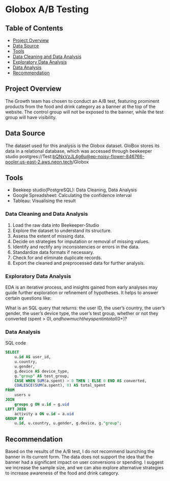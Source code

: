 # Globox A/B Testing

## Table of Contents
- [Project Overview](#project-overview)
- [Data Source](#data-source)
- [Tools](#tools)
- [Data Cleaning and Data Analysis](#data-cleaning-and-data-analysis)
- [Exploratory Data Analysis](#exploratory-data-analysis)
- [Data Analysis](#data-analysis)
- [Recommendation](#recommendation)

## Project Overview
The Growth team has chosen to conduct an A/B test, featuring prominent products from the food and drink category as a banner at the top of the website. The control group will not be exposed to the banner, while the test group will have visibility.

## Data Source
The dataset used for this analysis is the Globox dataset. GloBox stores its data in a relational database, which was accessed through beekeeper studio
postgres://Test:bQNxVzJL4g6u@ep-noisy-flower-846766-pooler.us-east-2.aws.neon.tech/Globox

## Tools
- Beekeep studio(PostgreSQL): Data Cleaning, Data Analysis
- Google Spreadsheet: Calculating the confidence interval
- Tableau: Visualising the result

### Data Cleaning and Data Analysis
1. Load the raw data into Beekeeper-Studio
2. Explore the dataset to understand its structure.
3. Assess the extent of missing data.
4. Decide on strategies for imputation or removal of missing values.
5. Identify and rectify any inconsistencies or errors in the data.
6. Standardize data formats if necessary.
7. Check for and eliminate duplicate records.
8. Export the cleaned and preprocessed data for further analysis.

### Exploratory Data Analysis
EDA is an iterative process, and insights gained from early analyses may guide further exploration or refinement of hypotheses. It helps to answer certain questions like:

What is an SQL query that returns: the user ID, the user’s country, the user’s gender, the user’s device type, the user’s test group, whether or not they converted (spent > $0), and how much they spent in total ($0+)? 

### Data Analysis
SQL code
```sql
SELECT 
    u.id AS user_id,
    u.country,
    u.gender,
    g.device AS device_type,
    g."group" AS test_group,
    CASE WHEN SUM(a.spent) > 0 THEN 1 ELSE 0 END AS converted,
    COALESCE(SUM(a.spent), 0) AS total_spent
FROM 
    users u
JOIN 
    groups g ON u.id = g.uid
LEFT JOIN 
    activity a ON u.id = a.uid
GROUP BY 
    u.id, u.country, u.gender, g.device, g."group";
```

## Recommendation
Based on the results of the A/B test, I do not recommend launching the banner in its current form. The
data does not support the idea that the banner had a significant impact on user conversions or
spending.
I suggest we increase the sample size, and we can also explore alternative strategies to increase
awareness of the food and drink category.
